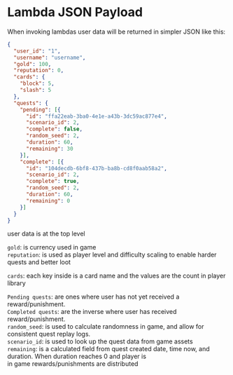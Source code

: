 # Lambda JSON Payload
When invoking lambdas user data will be returned in simpler JSON like this:

```json
{
  "user_id": "1",
  "username": "username",
  "gold": 100,
  "reputation": 0,
  "cards": {
    "block": 5,
    "slash": 5
  },
  "quests": {
    "pending": [{ 
      "id": "ffa22eab-3ba0-4e1e-a43b-3dc59ac877e4", 
      "scenario_id": 2, 
      "complete": false, 
      "random_seed": 2, 
      "duration": 60, 
      "remaining": 30
    }], 
    "complete": [{
      "id": "104decdb-6bf8-437b-ba8b-cd8f0aab58a2", 
      "scenario_id": 2, 
      "complete": true, 
      "random_seed": 2, 
      "duration": 60, 
      "remaining": 0
    }]
  }
}
```
user data is at the top level

`gold`: is currency used in game<br>
`reputation`: is used as player level and difficulty scaling to enable harder quests and better loot<br>

`cards`: each key inside is a card name and the values are the count in player library

`Pending quests`: are ones where user has not yet received a reward/punishment.<br>
`Completed quests`: are the inverse where user has received reward/punishment.<br>
`random_seed`: is used to calculate randomness in game, and allow for consistent quest replay logs.<br>
`scenario_id`: is used to look up the quest data from game assets<br>
`remaining`: is a calculated field from quest created date, time now, and duration. When duration reaches 0 and player is<br>
in game rewards/punishments are distributed<br>